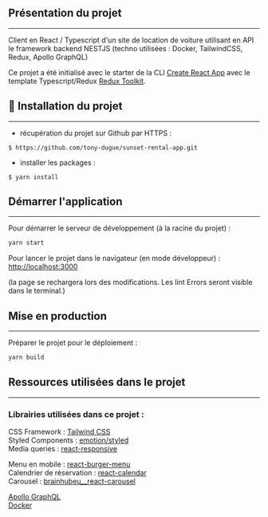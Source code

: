 ## Présentation du projet
***

Client en React / Typescript d'un site de location de voiture utilisant en API le framework backend NESTJS (techno utilisées : Docker, TailwindCSS, Redux, Apollo GraphQL)

Ce projet a été initialisé avec le starter de la CLI [Create React App](https://github.com/reduxjs/cra-template-redux-typescript)
avec le template Typescript/Redux [Redux Toolkit](https://redux-toolkit.js.org/).

## 🚀 Installation du projet
***

- récupération du projet sur Github par HTTPS :

```shell script
$ https://github.com/tony-dugue/sunset-rental-app.git
```

- installer les packages :
```shell script
$ yarn install
```

## Démarrer l'application
***
Pour démarrer le serveur de développement (à la racine du projet) :
```bash
yarn start
```

Pour lancer le projet dans le navigateur (en mode développeur) :
[http://localhost:3000](http://localhost:3000)

(la page se rechargera lors des modifications.
Les lint Errors seront visible dans le terminal.)

## Mise en production
***

Préparer le projet pour le déploiement :

```bash
yarn build
```

## Ressources utilisées dans le projet
***

### Librairies utilisées dans ce projet :

CSS Framework : [Tailwind CSS](https://tailwindcss.com/) <br />
Styled Components : [emotion/styled](https://emotion.sh/docs/introduction) <br />
Media queries : [react-responsive](https://github.com/yocontra/react-responsive) <br />

Menu en mobile : [react-burger-menu](http://negomi.github.io/react-burger-menu/) <br />
Calendrier de réservation : [react-calendar](https://github.com/wojtekmaj/react-calendar) <br />
Carousel : [brainhubeu__react-carousel](https://github.com/brainhubeu/react-carousel) <br />

[Apollo GraphQL](https://www.apollographql.com/) <br />
[Docker](https://www.docker.com/) <br />
